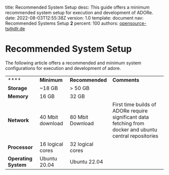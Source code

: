 title:      Recommended System Setup
desc:       This guide offers a minimum recommended system setup for execution and development of ADORe.
date:       2022-08-03T12:55:38Z
version:    1.0
template:   document
nav:        Recommended Systems Setup __2__
percent:    100
authors:    opensource-ts@dlr.de

# Recommended System Setup 
The following article offers a recommended and minimum system configurations for execution and development of adore.

|               |                  |                  |                                                                                                          |
|---------------|------------------|------------------|----------------------------------------------------------------------------------------------------------|
| ****          | **Minimum**      | **Recommended**  | **Comments**                                                                                             |
| **Storage**   | ~18 GB           | > 50 GB          |                                                                                                          |
| **Memory**    | 16 GB            | 32 GB            |                                                                                                          |
| **Network**   | 40 Mbit download | 80 Mbit Download | First time builds of ADORe require significant data fetching from docker and ubuntu central repositories |
| **Processor** | 16 logical cores | 32 logical cores |                                                                                                          |
| **Operating System**          | Ubuntu 20.04        | Ubuntu 22.04                |   


